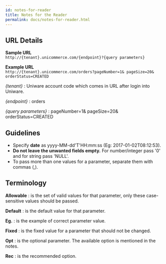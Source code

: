 ```yaml
---
id: notes-for-reader
title: Notes for the Reader
permalink: docs/notes-for-reader.html
---
```


## URL Details

**Sample URL** <br>
`http://{tenant}.unicommerce.com/{endpoint}?{query parameters}`

**Example URL** <br>
`http://{tenant}.unicommerce.com/orders?pageNumber=1& pageSize=20& orderStatus=CREATED`

*{tenant}* 
: Uniware account code which comes in URL after login into Uniware.

*{endpoint}* 
: orders

*{query parameters}* 
: pageNumber=1& pageSize=20& orderStatus=CREATED


## Guidelines

- Specify **date** as yyyy-MM-dd'T'HH:mm:ss (Eg: 2017-01-02T08:12:53).
- **Do not leave the unwanted fields empty.** For number/integer pass '0' and for string pass 'NULL'.
- To pass more than one values for a parameter, separate them with commas (,).

## Terminology

**Allowable**
: is the set of valid values for that parameter, only these case-sensitive values should be passed.

**Default**
: is the default value for that parameter.

**Eg.**
: is the example of correct parameter value.

**Fixed**
: is the fixed value for a parameter that should not be changed.

**Opt**
: is the optional parameter. The available option is mentioned in the notes.

**Rec**
: is the recommended option.

